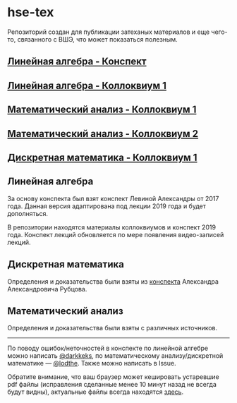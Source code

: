 # hse-tex
Репозиторий создан для публикации затеханых материалов и еще чего-то, связанного с ВШЭ, что может показаться полезным.

## [Линейная алгебра - Конспект](https://hse-tex.me/linear_algebra.pdf)
## [Линейная алгебра - Коллоквиум 1](https://hse-tex.me/linear_algebra_colloquium.pdf)
## [Математический анализ - Коллоквиум 1](https://hse-tex.me/mathematical_analysis_colloquium_01.pdf)
## [Математический анализ - Коллоквиум 2](https://hse-tex.me/mathematical_analysis_colloquium_02.pdf)
## [Дискретная математика - Коллоквиум 1](https://hse-tex.me/discrete_mathematics_colloquium.pdf)

## Линейная алгебра
За основу конспекта был взят конспект Левиной Александры от 2017 года. Данная версия адаптирована под лекции 2019 года и будет дополняться.

В репозитории находятся материалы коллоквиумов и конспект 2019 года. Конспект лекций обновляется по мере появления видео-записей лекций.

## Дискретная математика
Определения и доказательства были взяты из [конспекта](http://rubtsov.su/public/hse/2019-20/dm_lectures.pdf) Александра Александровича Рубцова.

## Математический анализ

Определения и доказательства были взяты с различных источников.

---

По поводу ошибок/неточностей в конспекте по линейной алгебре можно написать [@darkkeks](https://teleg.run/darkkeks), по математическому анализу/дискретной математике &mdash; [@lodthe](https://teleg.run/lodthe).
Также можно написать в Issue.

Обратите внимание, что ваш браузер может кешировать устаревшие pdf файлы (исправления сделанные менее 10 минут назад не всегда будут видны), актуальные файлы всегда находятся [здесь](https://github.com/LoDThe/hse-tex/tree/gh-pages).

